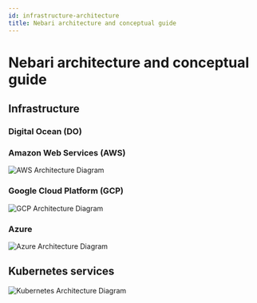 ```yaml
---
id: infrastructure-architecture
title: Nebari architecture and conceptual guide
---
```


# Nebari architecture and conceptual guide

## Infrastructure

### Digital Ocean (DO)

### Amazon Web Services (AWS)

![AWS Architecture Diagram](/img/architecture-diagram-aws.png)

### Google Cloud Platform (GCP)

![GCP Architecture Diagram](/img/architecture-diagram-gcp.png)

### Azure

![Azure Architecture Diagram](/img/architecture-diagram-azure.png)

## Kubernetes services

![Kubernetes Architecture Diagram](/img/architecture-diagram-kubernetes.png)
